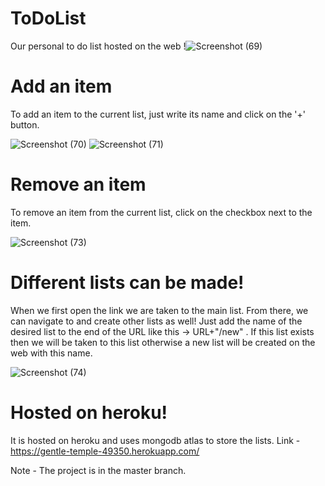 # ToDoList

Our personal to do list hosted on the web
!![Screenshot (69)](https://user-images.githubusercontent.com/85905191/126071395-345246a6-4c46-4966-bacc-2d9c6c6b0c6d.png)


# Add an item 
To add an item to the current list, just write its name and click on the '+' button.

![Screenshot (70)](https://user-images.githubusercontent.com/85905191/126071435-7a2f0b26-0a22-4470-97cd-957b740835eb.png)
![Screenshot (71)](https://user-images.githubusercontent.com/85905191/126071450-e922f1de-e0ec-4b72-93c2-8fa08e4ae6cb.png)



# Remove an item

To remove an item from the current list, click on the checkbox next to the item.

![Screenshot (73)](https://user-images.githubusercontent.com/85905191/126071473-683db777-9284-4a16-9dd8-2c27f0ee6aa3.png)



# Different lists can be made!

When we first open the link we are taken to the main list. From there, we can navigate to and create other lists as well!
Just add the name of the desired list to the end of the URL like this -> URL+"/new" .
If this list exists then we will be taken to this list otherwise a new list will be created on the web with this name.


![Screenshot (74)](https://user-images.githubusercontent.com/85905191/126071599-ed09a902-c28b-4e35-9b63-549cb61d4f05.png)

# Hosted on heroku!
It is hosted on heroku and uses mongodb atlas to store the lists.
Link - https://gentle-temple-49350.herokuapp.com/

Note - The project is in the master branch.
